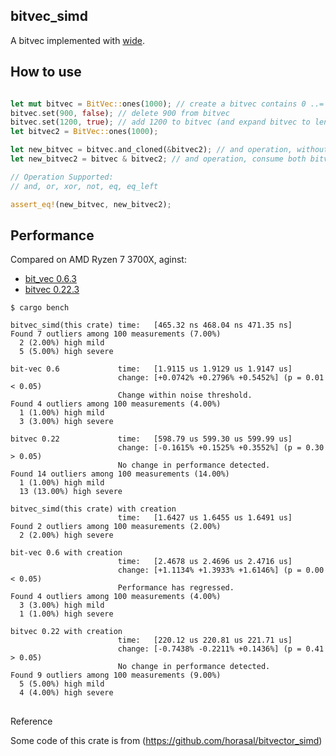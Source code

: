 ## bitvec\_simd

A bitvec implemented with [wide](https://github.com/Lokathor/wide).

## How to use


```rust

let mut bitvec = BitVec::ones(1000); // create a bitvec contains 0 ..= 999
bitvec.set(900, false); // delete 900 from bitvec
bitvec.set(1200, true); // add 1200 to bitvec (and expand bitvec to length 1201)
let bitvec2 = BitVec::ones(1000);

let new_bitvec = bitvec.and_cloned(&bitvec2); // and operation, without consume
let new_bitvec2 = bitvec & bitvec2; // and operation, consume both bitvec

// Operation Supported:
// and, or, xor, not, eq, eq_left

assert_eq!(new_bitvec, new_bitvec2);
```

## Performance 

Compared on AMD Ryzen 7 3700X, aginst:

* [bit\_vec 0.6.3](https://docs.rs/bit-vec/0.6.3/bit_vec/index.html)
* [bitvec 0.22.3](https://docs.rs/bitvec/0.22.3/bitvec/index.html)

```
$ cargo bench       

bitvec_simd(this crate) time:   [465.32 ns 468.04 ns 471.35 ns]
Found 7 outliers among 100 measurements (7.00%)
  2 (2.00%) high mild
  5 (5.00%) high severe

bit-vec 0.6             time:   [1.9115 us 1.9129 us 1.9147 us]
                        change: [+0.0742% +0.2796% +0.5452%] (p = 0.01 < 0.05)
                        Change within noise threshold.
Found 4 outliers among 100 measurements (4.00%)
  1 (1.00%) high mild
  3 (3.00%) high severe

bitvec 0.22             time:   [598.79 us 599.30 us 599.99 us]
                        change: [-0.1615% +0.1525% +0.3552%] (p = 0.30 > 0.05)
                        No change in performance detected.
Found 14 outliers among 100 measurements (14.00%)
  1 (1.00%) high mild
  13 (13.00%) high severe

bitvec_simd(this crate) with creation
                        time:   [1.6427 us 1.6455 us 1.6491 us]
Found 2 outliers among 100 measurements (2.00%)
  2 (2.00%) high severe

bit-vec 0.6 with creation
                        time:   [2.4678 us 2.4696 us 2.4716 us]
                        change: [+1.1134% +1.3933% +1.6146%] (p = 0.00 < 0.05)
                        Performance has regressed.
Found 4 outliers among 100 measurements (4.00%)
  3 (3.00%) high mild
  1 (1.00%) high severe

bitvec 0.22 with creation
                        time:   [220.12 us 220.81 us 221.71 us]
                        change: [-0.7438% -0.2211% +0.1436%] (p = 0.41 > 0.05)
                        No change in performance detected.
Found 9 outliers among 100 measurements (9.00%)
  5 (5.00%) high mild
  4 (4.00%) high severe
```

##

Reference

Some code of this crate is from (https://github.com/horasal/bitvector_simd)